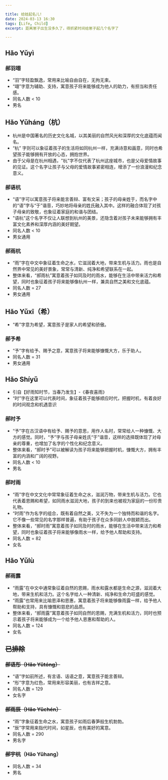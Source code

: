 ```yaml
---

title: 给娃起名儿!
date: 2024-03-13 16:30
tags: [Life, Child]
excerpt: 距离崽子出生没多久了，得抓紧时间给崽子起几个名字了

---
```


## Hǎo Yǔyì

### 郝羽翊

- “羽”字轻盈飘逸，常用来比喻自由自在，无拘无束。
- “翊”字意为辅助、支持，寓意孩子将来能够成为他人的助力，有担当和责任感。
- 同名人数 < 10
- 男名

## Hǎo Yǔháng（杭）

- 杭州是中国著名的历史文化名城，以其美丽的自然风光和深厚的文化底蕴而闻名。
- “杭” 字则可以象征着孩子的生活将如同杭州一样，充满诗意和画意，同时也希望孩子能够拥有开放的心态，拥抱世界。
- 由于父母是在杭州相遇，"杭"字不仅代表了杭州这座城市，也是父母爱情故事的见证。这个名字让孩子与父母的爱情故事紧密相连，增添了一份浪漫和纪念意义。


### 郝语杭

- “语”字可以寓意孩子将来能言善辩、富有文采；孩子的母亲姓于，而名字中的“语”字与“于”谐音，巧妙地将母亲的姓氏融入其中。这样的融合体现了对孩子母亲的致敬，也象征着家庭的和谐与团结。
- "语杭"这个名字不仅让人联想到杭州的美景，还隐含着对孩子未来能够拥有丰富文化素养和深厚内涵的美好期望。
- 同名人数 < 10
- 男女通用

### 郝雨杭

- “雨”字在中文中象征着生命之水，它滋润着大地，带来生机与活力。雨也是自然界中常见的美好景象，常常与清新、纯净和希望联系在一起。
- 整体来看，“郝雨杭”寓意着孩子如同及时的雨水，能够在生活中带来活力和希望，同时也象征着孩子将来能够像杭州一样，兼具自然之美和文化底蕴。
- 同名人数 = 27
- 男女通用

## Hǎo Yǔxī（希）

- “希”字意为希望，寓意孩子是家人的希望和骄傲。

### 郝予希

- “予”字有给予、赐予之意，寓意孩子将来能够慷慨大方，乐于助人。
- 同名人数 = 31
- 男女通用

## Hǎo Shíyǔ

- 引自【好雨知时节，当春乃发生】-《春夜喜雨》
- “时”字在这里可以代表时间，象征着孩子能够顺应时代，把握时机，有着良好的时间观念和机遇意识

### 郝时予

- “予”字在古汉语中有给予、赐予的意思，用作人名时，常常给人一种慷慨、大方的感觉。同时，“予”字与孩子母亲姓氏“于”谐音，这样的选择既体现了对母亲的尊重，也增加了名字的个性化和纪念意义。
- 整体来看，“郝时予”可以被解读为孩子将来能够把握时机，慷慨大方，拥有丰富的内涵和广阔的视野。
- 同名人数 < 10
- 男名

### 郝时雨

- “雨”字在中文文化中常常象征着生命之水，滋润万物，带来生机与活力。它也代表着恩赐和希望，如同雨水滋润大地，孩子的到来也被视为家庭的一份珍贵礼物。
- “时雨”作为名字的组合，既有着自然之美，又不失为一个独特而和谐的名字。它不像一些常见的名字那样普遍，有助于孩子在众多同龄人中脱颖而出。
- 整体来看，“郝时雨”寓意着孩子如同及时的雨水，能够在生活中带来活力和希望，同时也象征着孩子将来能够像雨水一样，给予他人帮助和支持。
- 同名人数 = 82
- 女名

## Hǎo Yǔlù

### 郝雨露

- “雨露”在中文中通常象征着自然的恩赐，雨水和露水都是生命之源，滋润着大地，带来生机和活力。这个名字给人一种清新、纯净和生命力旺盛的感觉。
- “雨露”也常用来比喻恩泽和恩惠，寓意着孩子将来能够像雨露一样，给予他人帮助和支持，具有慷慨和慈悲的品质。
- 整体来看，“郝雨露”寓意着孩子如同自然的恩赐，充满生机和活力，同时也预示着孩子将来能够成为一个给予他人恩惠和帮助的人。
- 同名人数 = 124
- 女名

## ~~已排除~~

### ~~郝语彤（Hǎo Yǔtóng）~~

- “语”字如前所述，有言语、话语之意，寓意孩子能言善辩。
- “彤”字意为红色，常用来形容美丽，也有吉祥之意。
- 同名人数 = 129
- 女名字

### ~~郝雨辰（Hǎo Yǔchén）~~

- “雨”字象征着生命之水，寓意孩子如雨后春笋般生机勃勃。
- “辰”字常用来指代时间，如星辰，也有美好的寓意。
- 同名人数 = 290
- 男名字

### ~~郝宇杭~~（Hǎo Yǔhang）

- 同名人数 = 34
- 男名

